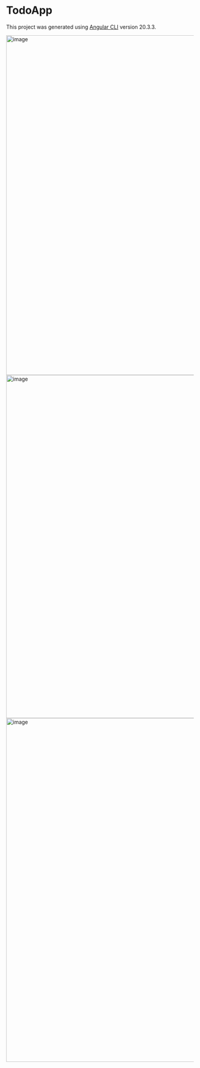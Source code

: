 # TodoApp

This project was generated using [Angular CLI](https://github.com/angular/angular-cli) version 20.3.3.


<img width="961" height="911" alt="image" src="https://github.com/user-attachments/assets/af5e63c5-a86b-4005-ad1b-549f524851e6" />

<img width="967" height="920" alt="image" src="https://github.com/user-attachments/assets/6d4f4b00-c633-4a2f-9c9e-5b993595011d" />

<img width="967" height="922" alt="image" src="https://github.com/user-attachments/assets/52951af9-9253-4ddf-beb6-aa3fb2967161" />
